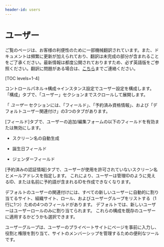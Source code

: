 ```yaml
---
header-id: users
---
```


# ユーザー

<p class="alert alert-info"><span class="wysiwyg-color-blue120">ご覧のページは、お客様の利便性のために一部機械翻訳されています。また、ドキュメントは頻繁に更新が加えられており、翻訳は未完成の部分が含まれることをご了承ください。最新情報は都度公開されておりますため、必ず英語版をご参照ください。翻訳に問題がある場合は、<a href="mailto:support-content-jp@liferay.com">こちら</a>までご連絡ください。</span></p>

[TOC levels=1-4]

コントロールパネル→構成→インスタンス設定でユーザー設定を構成します。 「構成」タブで、「ユーザー」セクションまでスクロールして展開します。

「 *ユーザー* セクションには、「フィールド」、「予約済み資格情報」、および「デフォルトユーザー関連付け」の3つのタブがあります。

[フィールド]タブで、ユーザーの追加/編集フォームの以下のフィールドを有効または無効にします。

  - スクリーン名の自動生成

  - 誕生日フィールド

  - ジェンダーフィールド

[予約済みの認証情報]タブで、ユーザーが使用を許可されていないスクリーン名とメールアドレスを指定します。 これにより、ユーザーは管理IDのように見えるID、または名前に予約語が含まれるIDを作成できなくなります。

デフォルトのユーザーの関連付けには、すべての新しいユーザーに自動的に割り当てるサイト、組織サイト、ロール、およびユーザーグループをリストする（1行に1つ）ための4つのフィールドがあります。 デフォルトでは、新しいユーザーはユーザーロールのみに割り当てられます。 これらの構成を既存のユーザーに適用するかどうかも選択できます。

ユーザーグループは、ユーザーのプライベートサイトにページを事前に入力し、役割と権限を割り当て、サイトのメンバーシップを管理するための便利なツールです。
